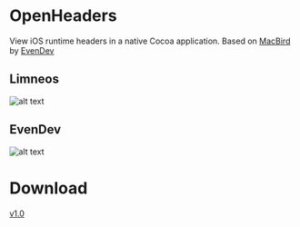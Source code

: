 # OpenHeaders

View iOS runtime headers in a native Cocoa application. Based on [MacBird](https://github.com/EvenDeveloper/MacBird) by [EvenDev](https://twitter.com/even_dev)

## Limneos

![alt text](https://github.com/MTACS/MTACS.github.io/blob/master/assets/img/limneos.png "Limneos")

## EvenDev

![alt text](https://github.com/MTACS/MTACS.github.io/blob/master/assets/img/evendev.png "EvenDev")

# Download

[v1.0](https://github.com/MTACS/OpenHeaders/releases "1.0")

